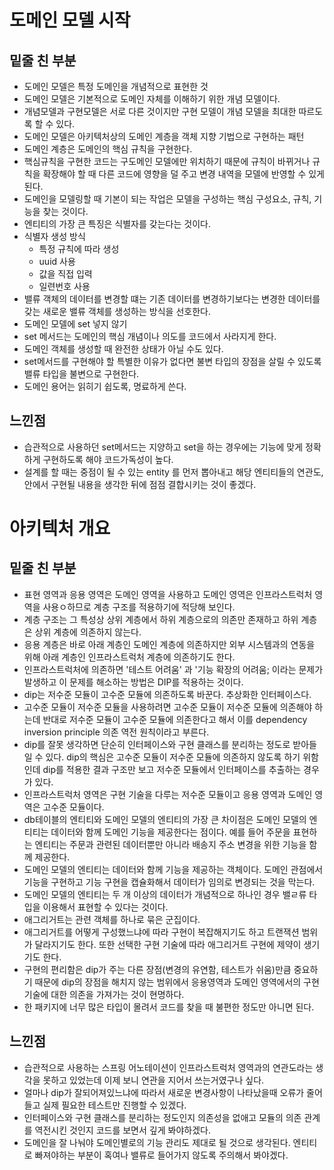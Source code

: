 도메인 모델 시작
============

## 밑줄 친 부분
 - 도메인 모델은 특정 도메인을 개념적으로 표현한 것
 - 도메인 모델은 기본적으로 도메인 자체를 이해하기 위한 개념 모델이다.
 - 개념모델과 구현모델은 서로 다른 것이지만 구현 모델이 개념 모델을 최대한 따르도록 할 수 있다.
 - 도메인 모델은 아키텍처상의 도메인 계층을 객체 지향 기법으로 구현하는 패턴
 - 도메인 계층은 도메인의 핵심 규칙을 구현한다.
 - 핵심규칙을 구현한 코드는 구도메인 모델에만 위치하기 때문에 규칙이 바뀌거나 규칙을 확장해야 할 때 다른 코드에 영향을 덜 주고 변경 내역을 모델에 반영할 수 있게 된다.
 - 도메인을 모델링할 때 기본이 되는 작업은 모델을 구성하는 핵심 구성요소, 규칙, 기능을 찾는 것이다.
 - 엔티티의 가장 큰 특징은 식별자를 갖는다는 것이다.
 - 식별자 생성 방식
   - 특정 규칙에 따라 생성
   - uuid 사용
   - 값을 직접 입력
   - 일련번호 사용 
 - 밸류 객체의 데이터를 변경할 떄는 기존 데이터를 변경하기보다는 변경한 데이터를 갖는 새로운 밸류 객체를 생성하는 방식을 선호한다.
 - 도메인 모델에 set 넣지 않기
  - set 메서드는 도메인의 핵심 개념이나 의도를 코드에서 사라지게 한다.
  - 도메인 객체를 생성할 때 완전한 상태가 아닐 수도 있다.
 - set메서드를 구현해야 할 특별한 이유가 없다면 불변 타입의 장점을 살릴 수 있도록 밸류 타입을 불변으로 구현한다.
 - 도메인 용어는 읽히기 쉽도록, 명료하게 쓴다.
      
      
## 느낀점
 - 습관적으로 사용하던 set메서드는 지양하고 set을 하는 경우에는 기능에 맞게 정확하게 구현하도록 해야 코드가독성이 높다.
 - 설계를 할 때는 중점이 될 수 있는 entity 를 먼저 뽑아내고 해당 엔티티들의 연관도, 안에서 구현될 내용을 생각한 뒤에 점점 결합시키는 것이 좋겠다.
 
아키텍처 개요
==========

## 밑줄 친 부분
 - 표현 영역과 응용 영역은 도메인 영역을 사용하고 도메인 영역은 인프라스트럭처 영역을 사용ㅇ하므로 계층 구조를 적용하기에 적당해 보인다.
 - 계층 구조는 그 특성상 상위 계층에서 하위 계층으로의 의존만 존재하고 하위 계층은 상위 계층에 의존하지 않는다.
 - 응용 계층은 바로 아래 계층인 도메인 계층에 의존하지만 외부 시스템과의 연동을 위해 아래 계층인 인프라스트럭처 계층에 의존하기도 한다.
 - 인프라스트럭처에 의존하면 '테스트 어려움' 과 '기능 확장의 어려움; 이라는 문제가 발생하고 이 문제를 해소하는 방법은 DIP를 적용하는 것이다.
 - dip는 저수준 모듈이 고수준 모듈에 의존하도록 바꾼다. 추상화한 인터페이스다.
 - 고수준 모듈이 저수준 모듈을 사용하려면 고수준 모듈이 저수준 모듈에 의존해야 하는데 반대로 저수준 모듈이 고수준 모듈에 의존한다고 해서 이를 dependency inversion principle 의존 역전 원칙이라고 부른다.
 - dip를 잘못 생각하면 단순히 인터페이스와 구현 클래스를 분리하는 정도로 받아들일 수 있다. dip의 핵심은 고수준 모듈이 저수준 모듈에 의존하지 않도록 하기 위함인데 dip를 적용한 결과 구조만 보고 저수준 모듈에서 인터페이스를 추출하는 경우가 있다.
 - 인프라스트럭처 영역은 구현 기술을 다루는 저수준 모듈이고 응용 영역과 도메인 영역은 고수준 모듈이다. 
 - db테이블의 엔티티와 도메인 모델의 엔티티의 가장 큰 차이점은 도메인 모델의 엔티티는 데이터와 함께 도메인 기능을 제공한다는 점이다. 예를 들어 주문을 표현하는 엔티티는 주문과 관련된 데이터뿐만 아니라 배송지 주소 변경을 위한 기능을 함께 제공한다. 
 - 도메인 모델의 엔티티는 데이터와 함께 기능을 제공하는 객체이다. 도메인 관점에서 기능을 구현하고 기능 구현을 캡슐화해서 데이터가 임의로 변경되는 것을 막는다.
 - 도메인 모델의 엔티티는 두 개 이상의 데이터가 개념적으로 하나인 경우 밸ㄹ류 타입을 이용해서 표현할 수 있다는 것이다. 
 - 애그리거트는 관련 객체를 하나로 묶은 군집이다.
 - 애그리거트를 어떻게 구성했느냐에 따라 구현이 복잡해지기도 하고 트랜잭션 범위가 달라지기도 한다. 또한 선택한 구현 기술에 따라 애그리거트 구현에 제약이 생기기도 한다. 
 - 구현의 편리함은 dip가 주는 다른 장점(변경의 유연함, 테스트가 쉬움)만큼 중요하기 때문에 dip의 장점을 해치지 않는 범위에서 응용영역과 도메인 영역에서의 구현 기술에 대한 의존을 가져가는 것이 현명하다.
 - 한 패키지에 너무 많은 타입이 몰려서 코드를 찾을 때 불편한 정도만 아니면 된다.
 
## 느낀점
 - 습관적으로 사용하는 스프링 어노테이션이 인프라스트럭처 영역과의 연관도라는 생각을 못하고 있었는데 이제 보니 연관을 지어서 쓰는거였구나 싶다.
 - 얼마나 dip가 잘되어져있느냐에 따라서 새로운 변경사항이 나타났을때 오류가 줄어들고 실제 필요한 테스트만 진행할 수 있겠다.
 - 인터페이스와 구현 클래스를 분리하는 정도인지 의존성을 없애고 모듈의 의존 관계를 역전시킨 것인지 코드를 보면서 깊게 봐야하겠다.
 - 도메인을 잘 나눠야 도메인별로의 기능 관리도 제대로 될 것으로 생각된다. 엔티티로 빠져야하는 부분이 혹여나 밸류로 들어가지 않도록 주의해서 봐야겠다.
 
